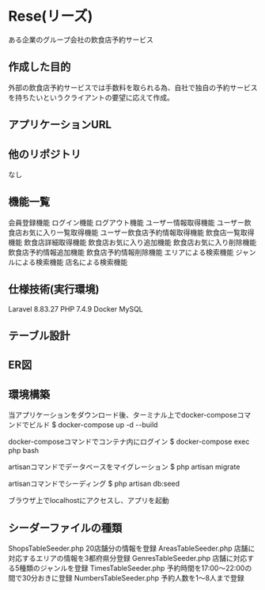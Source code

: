 # Rese(リーズ)
ある企業のグループ会社の飲食店予約サービス

## 作成した目的
外部の飲食店予約サービスでは手数料を取られる為、自社で独自の予約サービスを持ちたいというクライアントの要望に応えて作成。

## アプリケーションURL

## 他のリポジトリ
なし

## 機能一覧
会員登録機能
ログイン機能
ログアウト機能
ユーザー情報取得機能
ユーザー飲食店お気に入り一覧取得機能
ユーザー飲食店予約情報取得機能
飲食店一覧取得機能
飲食店詳細取得機能
飲食店お気に入り追加機能
飲食店お気に入り削除機能
飲食店予約情報追加機能
飲食店予約情報削除機能
エリアによる検索機能
ジャンルによる検索機能
店名による検索機能

## 仕様技術(実行環境)
Laravel 8.83.27
PHP 7.4.9
Docker
MySQL

## テーブル設計


## ER図


## 環境構築
当アプリケーションをダウンロード後、ターミナル上でdocker-composeコマンドでビルド
$ docker-compose up -d --build

docker-composeコマンドでコンテナ内にログイン
$ docker-compose exec php bash

artisanコマンドでデータベースをマイグレーション
$ php artisan migrate

artisanコマンドでシーディング
$ php artisan db:seed

ブラウザ上でlocalhostにアクセスし、アプリを起動

## シーダーファイルの種類
ShopsTableSeeder.php
20店舗分の情報を登録
AreasTableSeeder.php
店舗に対応するエリアの情報を3都府県分登録
GenresTableSeeder.php
店舗に対応する5種類のジャンルを登録
TimesTableSeeder.php
予約時間を17:00～22:00の間で30分おきに登録
NumbersTableSeeder.php
予約人数を1～8人まで登録